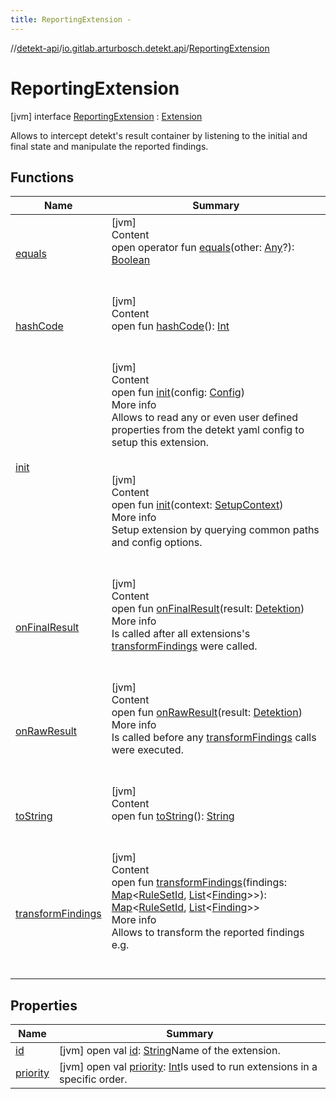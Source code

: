 ```yaml
---
title: ReportingExtension -
---
```

//[detekt-api](../../index.md)/[io.gitlab.arturbosch.detekt.api](../index.md)/[ReportingExtension](index.md)



# ReportingExtension  
 [jvm] interface [ReportingExtension](index.md) : [Extension](../-extension/index.md)

Allows to intercept detekt's result container by listening to the initial and final state and manipulate the reported findings.

   


## Functions  
  
|  Name|  Summary| 
|---|---|
| <a name="kotlin/Any/equals/#kotlin.Any?/PointingToDeclaration/"></a>[equals](../../io.gitlab.arturbosch.detekt.api.internal/-yaml-config/-companion/index.md#%5Bkotlin%2FAny%2Fequals%2F%23kotlin.Any%3F%2FPointingToDeclaration%2F%5D%2FFunctions%2F-931080397)| <a name="kotlin/Any/equals/#kotlin.Any?/PointingToDeclaration/"></a>[jvm]  <br>Content  <br>open operator fun [equals](../../io.gitlab.arturbosch.detekt.api.internal/-yaml-config/-companion/index.md#%5Bkotlin%2FAny%2Fequals%2F%23kotlin.Any%3F%2FPointingToDeclaration%2F%5D%2FFunctions%2F-931080397)(other: [Any](https://kotlinlang.org/api/latest/jvm/stdlib/kotlin/-any/index.html)?): [Boolean](https://kotlinlang.org/api/latest/jvm/stdlib/kotlin/-boolean/index.html)  <br><br><br>
| <a name="kotlin/Any/hashCode/#/PointingToDeclaration/"></a>[hashCode](../../io.gitlab.arturbosch.detekt.api.internal/-yaml-config/-companion/index.md#%5Bkotlin%2FAny%2FhashCode%2F%23%2FPointingToDeclaration%2F%5D%2FFunctions%2F-931080397)| <a name="kotlin/Any/hashCode/#/PointingToDeclaration/"></a>[jvm]  <br>Content  <br>open fun [hashCode](../../io.gitlab.arturbosch.detekt.api.internal/-yaml-config/-companion/index.md#%5Bkotlin%2FAny%2FhashCode%2F%23%2FPointingToDeclaration%2F%5D%2FFunctions%2F-931080397)(): [Int](https://kotlinlang.org/api/latest/jvm/stdlib/kotlin/-int/index.html)  <br><br><br>
| <a name="io.gitlab.arturbosch.detekt.api/Extension/init/#io.gitlab.arturbosch.detekt.api.Config/PointingToDeclaration/"></a>[init](../-extension/init.md)| <a name="io.gitlab.arturbosch.detekt.api/Extension/init/#io.gitlab.arturbosch.detekt.api.Config/PointingToDeclaration/"></a>[jvm]  <br>Content  <br>open fun [init](../-extension/init.md)(config: [Config](../-config/index.md))  <br>More info  <br>Allows to read any or even user defined properties from the detekt yaml config to setup this extension.  <br><br><br>[jvm]  <br>Content  <br>open fun [init](../-extension/init.md)(context: [SetupContext](../-setup-context/index.md))  <br>More info  <br>Setup extension by querying common paths and config options.  <br><br><br>
| <a name="io.gitlab.arturbosch.detekt.api/ReportingExtension/onFinalResult/#io.gitlab.arturbosch.detekt.api.Detektion/PointingToDeclaration/"></a>[onFinalResult](on-final-result.md)| <a name="io.gitlab.arturbosch.detekt.api/ReportingExtension/onFinalResult/#io.gitlab.arturbosch.detekt.api.Detektion/PointingToDeclaration/"></a>[jvm]  <br>Content  <br>open fun [onFinalResult](on-final-result.md)(result: [Detektion](../-detektion/index.md))  <br>More info  <br>Is called after all extensions's [transformFindings](transform-findings.md) were called.  <br><br><br>
| <a name="io.gitlab.arturbosch.detekt.api/ReportingExtension/onRawResult/#io.gitlab.arturbosch.detekt.api.Detektion/PointingToDeclaration/"></a>[onRawResult](on-raw-result.md)| <a name="io.gitlab.arturbosch.detekt.api/ReportingExtension/onRawResult/#io.gitlab.arturbosch.detekt.api.Detektion/PointingToDeclaration/"></a>[jvm]  <br>Content  <br>open fun [onRawResult](on-raw-result.md)(result: [Detektion](../-detektion/index.md))  <br>More info  <br>Is called before any [transformFindings](transform-findings.md) calls were executed.  <br><br><br>
| <a name="kotlin/Any/toString/#/PointingToDeclaration/"></a>[toString](../../io.gitlab.arturbosch.detekt.api.internal/-yaml-config/-companion/index.md#%5Bkotlin%2FAny%2FtoString%2F%23%2FPointingToDeclaration%2F%5D%2FFunctions%2F-931080397)| <a name="kotlin/Any/toString/#/PointingToDeclaration/"></a>[jvm]  <br>Content  <br>open fun [toString](../../io.gitlab.arturbosch.detekt.api.internal/-yaml-config/-companion/index.md#%5Bkotlin%2FAny%2FtoString%2F%23%2FPointingToDeclaration%2F%5D%2FFunctions%2F-931080397)(): [String](https://kotlinlang.org/api/latest/jvm/stdlib/kotlin/-string/index.html)  <br><br><br>
| <a name="io.gitlab.arturbosch.detekt.api/ReportingExtension/transformFindings/#kotlin.collections.Map[kotlin.String,kotlin.collections.List[io.gitlab.arturbosch.detekt.api.Finding]]/PointingToDeclaration/"></a>[transformFindings](transform-findings.md)| <a name="io.gitlab.arturbosch.detekt.api/ReportingExtension/transformFindings/#kotlin.collections.Map[kotlin.String,kotlin.collections.List[io.gitlab.arturbosch.detekt.api.Finding]]/PointingToDeclaration/"></a>[jvm]  <br>Content  <br>open fun [transformFindings](transform-findings.md)(findings: [Map](https://kotlinlang.org/api/latest/jvm/stdlib/kotlin.collections/-map/index.html)<[RuleSetId](../index.md#%5Bio.gitlab.arturbosch.detekt.api%2FRuleSetId%2F%2F%2FPointingToDeclaration%2F%5D%2FClasslikes%2F-931080397), [List](https://kotlinlang.org/api/latest/jvm/stdlib/kotlin.collections/-list/index.html)<[Finding](../-finding/index.md)>>): [Map](https://kotlinlang.org/api/latest/jvm/stdlib/kotlin.collections/-map/index.html)<[RuleSetId](../index.md#%5Bio.gitlab.arturbosch.detekt.api%2FRuleSetId%2F%2F%2FPointingToDeclaration%2F%5D%2FClasslikes%2F-931080397), [List](https://kotlinlang.org/api/latest/jvm/stdlib/kotlin.collections/-list/index.html)<[Finding](../-finding/index.md)>>  <br>More info  <br>Allows to transform the reported findings e.g.  <br><br><br>


## Properties  
  
|  Name|  Summary| 
|---|---|
| <a name="io.gitlab.arturbosch.detekt.api/ReportingExtension/id/#/PointingToDeclaration/"></a>[id](id.md)| <a name="io.gitlab.arturbosch.detekt.api/ReportingExtension/id/#/PointingToDeclaration/"></a> [jvm] open val [id](id.md): [String](https://kotlinlang.org/api/latest/jvm/stdlib/kotlin/-string/index.html)Name of the extension.   <br>
| <a name="io.gitlab.arturbosch.detekt.api/ReportingExtension/priority/#/PointingToDeclaration/"></a>[priority](priority.md)| <a name="io.gitlab.arturbosch.detekt.api/ReportingExtension/priority/#/PointingToDeclaration/"></a> [jvm] open val [priority](priority.md): [Int](https://kotlinlang.org/api/latest/jvm/stdlib/kotlin/-int/index.html)Is used to run extensions in a specific order.   <br>

